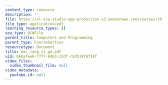 ```yaml
---
content_type: resource
description: ''
file: https://ol-ocw-studio-app-production.s3.amazonaws.com/courses/16-01-unified-engineering-i-ii-iii-iv-fall-2005-spring-2006/66bafee6f77784b322dfc8351976f14f_mac_lang_st_gd.pdf
file_type: application/pdf
learning_resource_types: []
ocw_type: OCWFile
parent_title: Computers and Programming
parent_type: CourseSection
resourcetype: Document
title: mac_lang_st_gd.pdf
uid: 66bafee6-f777-84b3-22df-c8351976f14f
video_files:
  video_thumbnail_file: null
video_metadata:
  youtube_id: null
---
```

